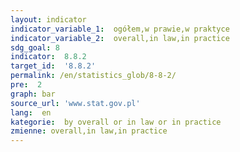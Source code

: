 ```yaml
---
layout: indicator
indicator_variable_1:  ogółem,w prawie,w praktyce
indicator_variable_2:  overall,in law,in practice
sdg_goal: 8
indicator:  8.8.2
target_id:  '8.8.2'
permalink: /en/statistics_glob/8-8-2/
pre:  2
graph: bar
source_url: 'www.stat.gov.pl'
lang:  en
kategorie:  by overall or in law or in practice 
zmienne: overall,in law,in practice
---
```

